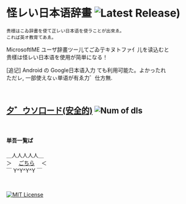 # 怪レい日本语辞畫 ![Latest Release)](https://img.shields.io/github/v/release/Rinrin0413/MS.dic_Ayashiy-Nipongo?color=%23B233A7&label=Latest%20Release)

    贵樣はこゐ辞畫を使て正レい日本语を使ラことが出來ゑ。
    これば英オ教育てあゑ。

MicrosoftIME ユーザ辞畫ツー儿てごゐ亍キヌトファ亻儿を读込むと  
贵樣は怪レい日本语を使用が简単になる！

[追记] Android の Google日本语入力 ても利用可能た。よかったれ  
ただレ, 一部使えなぃ単语が有ゑ力゛仕方無.

<br />

## [夕゛ウソ口ード(安全的)](https://github.com/Rinrin0413/MS.dic_Ayashiy-Nipongo/releases) ![Num of dls](https://img.shields.io/github/downloads/Rinrin0413/MS.dic_Ayashiy-Nipongo/total?color=%236643B2&style=flat-square)

<br />

#### 単吾一覧ば
＿人人人人人＿  
＞　 [ごちら](./word_list.md) 　＜  
￣ Y^Y^Y^Y ￣

<br />

[![MIT License](https://img.shields.io/github/license/Rinrin0413/MS.dic_Ayashiy-Nipongo?color=%23A11D32&style=for-the-badge)](./LICENSE)